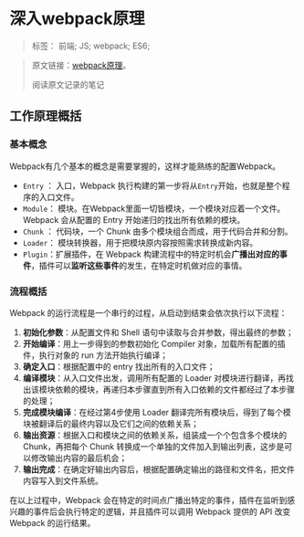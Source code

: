 # 深入webpack原理

> 标签：  前端; JS; webpack; ES6;



> 原文链接：[webpack原理](https://link.juejin.im/?target=http%3A%2F%2Fwebpack.wuhaolin.cn%2F5%25E5%258E%259F%25E7%2590%2586%2F)。
>
> 阅读原文记录的笔记



## 工作原理概括

### 基本概念

Webpack有几个基本的概念是需要掌握的，这样才能熟练的配置Webpack。

* `Entry` ： 入口，Webpack 执行构建的第一步将从`Entry`开始，也就是整个程序的入口文件。
* `Module`： 模块。在Webpack里面一切皆模块，一个模块对应着一个文件。Webpack 会从配置的 Entry 开始递归的找出所有依赖的模块。
* `Chunk` ： 代码块，一个 Chunk 由多个模块组合而成，用于代码合并和分割。
* `Loader`： 模块转换器，用于把模块原内容按照需求转换成新内容。
* `Plugin`：扩展插件，在 Webpack 构建流程中的特定时机会**广播出对应的事件**，插件可以**监听这些事件**的发生，在特定时机做对应的事情。

### 流程概括

Webpack 的运行流程是一个串行的过程，从启动到结束会依次执行以下流程：

1. **初始化参数**：从配置文件和 Shell 语句中读取与合并参数，得出最终的参数；
2. **开始编译**：用上一步得到的参数初始化 Compiler 对象，加载所有配置的插件，执行对象的 run 方法开始执行编译；
3. **确定入口**：根据配置中的 entry 找出所有的入口文件；
4. **编译模块**：从入口文件出发，调用所有配置的 Loader 对模块进行翻译，再找出该模块依赖的模块，再递归本步骤直到所有入口依赖的文件都经过了本步骤的处理；
5. **完成模块编译**：在经过第4步使用 Loader 翻译完所有模块后，得到了每个模块被翻译后的最终内容以及它们之间的依赖关系；
6. **输出资源**：根据入口和模块之间的依赖关系，组装成一个个包含多个模块的 Chunk，再把每个 Chunk 转换成一个单独的文件加入到输出列表，这步是可以修改输出内容的最后机会；
7. **输出完成**：在确定好输出内容后，根据配置确定输出的路径和文件名，把文件内容写入到文件系统。

在以上过程中，Webpack 会在特定的时间点广播出特定的事件，插件在监听到感兴趣的事件后会执行特定的逻辑，并且插件可以调用 Webpack 提供的 API 改变 Webpack 的运行结果。

